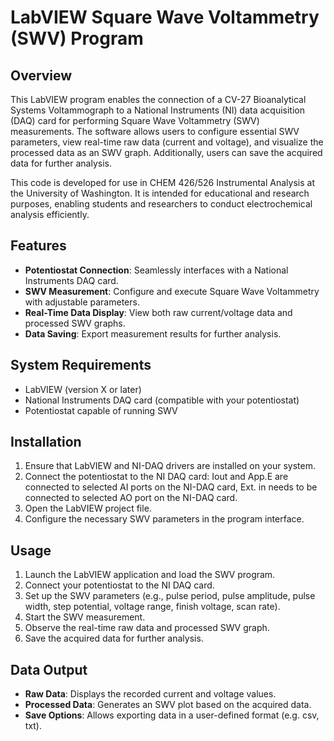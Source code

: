 # LabVIEW Square Wave Voltammetry (SWV) Program

## Overview
This LabVIEW program enables the connection of a CV-27 Bioanalytical Systems Voltammograph to a National Instruments (NI) data acquisition (DAQ) card for performing Square Wave Voltammetry (SWV) measurements. The software allows users to configure essential SWV parameters, view real-time raw data (current and voltage), and visualize the processed data as an SWV graph. Additionally, users can save the acquired data for further analysis.

This code is developed for use in CHEM 426/526 Instrumental Analysis at the University of Washington. It is intended for educational and research purposes, enabling students and researchers to conduct electrochemical analysis efficiently.

## Features
- **Potentiostat Connection**: Seamlessly interfaces with a National Instruments DAQ card.
- **SWV Measurement**: Configure and execute Square Wave Voltammetry with adjustable parameters.
- **Real-Time Data Display**: View both raw current/voltage data and processed SWV graphs.
- **Data Saving**: Export measurement results for further analysis.

## System Requirements
- LabVIEW (version X or later)
- National Instruments DAQ card (compatible with your potentiostat)
- Potentiostat capable of running SWV

## Installation
1. Ensure that LabVIEW and NI-DAQ drivers are installed on your system.
2. Connect the potentiostat to the NI DAQ card: Iout and App.E are connected to selected AI ports on the NI-DAQ card, Ext. in needs to be connected to selected AO port on the NI-DAQ card. 
3. Open the LabVIEW project file.
4. Configure the necessary SWV parameters in the program interface.

## Usage
1. Launch the LabVIEW application and load the SWV program.
2. Connect your potentiostat to the NI DAQ card.
3. Set up the SWV parameters (e.g., pulse period, pulse amplitude, pulse width, step potential, voltage range, finish voltage, scan rate).
4. Start the SWV measurement.
5. Observe the real-time raw data and processed SWV graph.
6. Save the acquired data for further analysis.

## Data Output
- **Raw Data**: Displays the recorded current and voltage values.
- **Processed Data**: Generates an SWV plot based on the acquired data.
- **Save Options**: Allows exporting data in a user-defined format (e.g. csv, txt).
